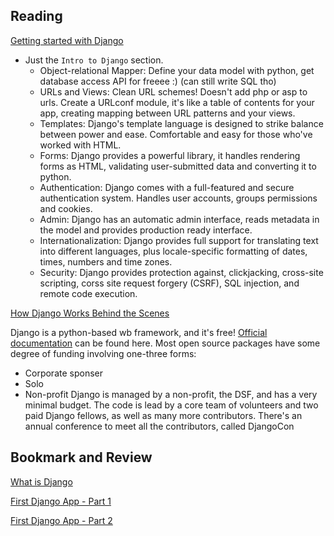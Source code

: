 ## Reading

[Getting started with Django](https://www.djangoproject.com/start/)

-   Just the `Intro to Django` section.
	-  Object-relational Mapper: Define your data model with python, get database access API for freeee :) (can still write SQL tho)
	- URLs and Views: Clean URL schemes! Doesn't add php or asp to urls. Create a URLconf module, it's like a table of contents for your app, creating mapping between URL patterns and your views.
	- Templates: Django's template language is designed to strike balance between power and ease. Comfortable and easy for those who've worked with HTML. 
	- Forms: Django provides a powerful library, it handles rendering forms as HTML, validating user-submitted data and converting it to python. 
	- Authentication: Django comes with a full-featured and secure authentication system. Handles user accounts, groups permissions and cookies. 
	- Admin: Django has an automatic admin interface, reads metadata in the model and provides production ready interface. 
	- Internationalization: Django provides full support for translating text into different languages, plus locale-specific formatting of dates, times, numbers and time zones. 
	- Security: Django provides protection against, clickjacking, cross-site scripting, corss site request forgery (CSRF), SQL injection, and remote code execution. 

[How Django Works Behind the Scenes](https://wsvincent.com/how-django-works-behind-the-scenes/)

Django is a python-based wb framework, and it's free! [Official documentation](https://docs.djangoproject.com/en/3.0/) can be found here. 
Most open source packages have some degree of funding involving one-three forms:
* Corporate sponser
* Solo
* Non-profit
Django is managed by a non-profit, the DSF, and has a very minimal budget. The code is lead by a core team of volunteers and two paid Django fellows, as well as many more contributors. 
There's an annual conference to meet all the contributors, called DjangoCon

## Bookmark and Review

[What is Django](https://developer.mozilla.org/en-US/docs/Learn/Server-side/Django/Introduction)

[First Django App - Part 1](https://docs.djangoproject.com/en/3.0/intro/tutorial01/)

[First Django App - Part 2](https://docs.djangoproject.com/en/3.0/intro/tutorial02/)